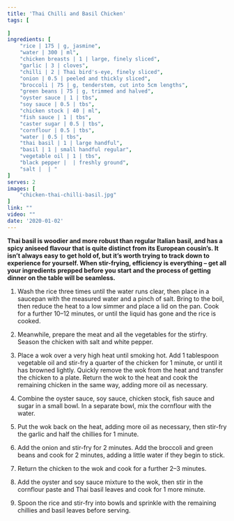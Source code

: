 ```yaml
---
title: 'Thai Chilli and Basil Chicken'
tags: [
    
]
ingredients: [
    "rice | 175 | g, jasmine",
    "water | 300 | ml",
    "chicken breasts | 1 | large, finely sliced",
    "garlic | 3 | cloves",
    "chilli | 2 | Thai bird's-eye, finely sliced",
    "onion | 0.5 | peeled and thickly sliced",
    "broccoli | 75 | g, tenderstem, cut into 5cm lengths",
    "green beans | 75 | g, trimmed and halved",
    "oyster sauce | 1 | tbs",
    "soy sauce | 0.5 | tbs",
    "chicken stock | 40 | ml",
    "fish sauce | 1 | tbs",
    "caster sugar | 0.5 | tbs",
    "cornflour | 0.5 | tbs",
    "water | 0.5 | tbs",
    "thai basil | 1 | large handful",
    "basil | 1 | small handful regular",
    "vegetable oil | 1 | tbs",
    "black pepper |  | freshly ground",
    "salt |  | "
]
serves: 2
images: [
    "chicken-thai-chilli-basil.jpg"
]
link: ""
video: ""
date: '2020-01-02'
---
```


**Thai basil is woodier and more robust than regular Italian basil, and
has a spicy aniseed flavour that is quite distinct from its European
cousin’s. It isn’t always easy to get hold of, but it’s worth trying to
track down to experience for yourself. When stir-frying, efficiency
is everything – get all your ingredients prepped before you start
and the process of getting dinner on the table will be seamless.**

1. Wash the rice three times until the water runs clear, then place
in a saucepan with the measured water and a pinch of salt.
Bring to the boil, then reduce the heat to a low simmer and
place a lid on the pan. Cook for a further 10–12 minutes, or until
the liquid has gone and the rice is cooked.

2. Meanwhile, prepare the meat and all the vegetables for the stirfry. Season the chicken with salt and white pepper.

3. Place a wok over a very high heat until smoking hot. Add 1
tablespoon vegetable oil and stir-fry a quarter of the chicken for
1 minute, or until it has browned lightly. Quickly remove the wok
from the heat and transfer the chicken to a plate. Return the
wok to the heat and cook the remaining chicken in the same
way, adding more oil as necessary.

4. Combine the oyster sauce, soy sauce, chicken stock, fish sauce
and sugar in a small bowl. In a separate bowl, mix the cornflour
with the water.

5. Put the wok back on the heat, adding more oil as necessary,
then stir-fry the garlic and half the chillies for 1 minute.

6. Add the onion and stir-fry for 2 minutes. Add the broccoli and
green beans and cook for 2 minutes, adding a little water if they
begin to stick.

7. Return the chicken to the wok and cook for a further 2–3
minutes.

8. Add the oyster and soy sauce mixture to the wok, then stir in
the cornflour paste and Thai basil leaves and cook for 1 more
minute.

9. Spoon the rice and stir-fry into bowls and sprinkle with the
remaining chillies and basil leaves before serving.
